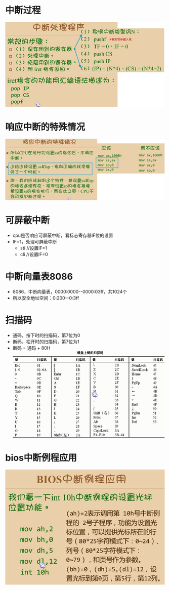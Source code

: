 # 中断过程
![](../../photo/paste-5e026fb52ee7f2a916e60a204dd1aa2ddd20d56d.jpg)
# 响应中断的特殊情况
![](../../photo/paste-8e1e3fca34476733cfe9a9ae7099326416311e8b.jpg)

# 可屏蔽中断
- cpu是否响应可屏蔽中断，看标志寄存器IF位的设置
- IF=1，处理可屏蔽中断
	- sti //设置IF=1
	- cli //设置IF=0

# 中断向量表8086
- 8086，中断向量表，0000:0000--0000:03ff，共1024个
- 所以安全地址空间：0:200--0:3ff

# 扫描码
- 通码，按下时的扫描码，第7位为0
- 断码，松开时的扫描码，第7位为1
- 断码 = 通码 + 80H
![](../../photo/paste-adef1a0088a3e8657d7d843b14a0ad3d1c32bdf4.jpg)

# bios中断例程应用
![](../../photo/paste-21cf6fcba64313c9dbd132c0dcaa1dd226238e94.jpg)
